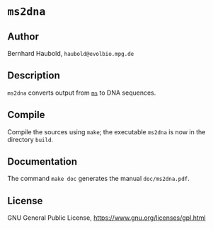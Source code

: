 # `ms2dna`
## Author
Bernhard Haubold, `haubold@evolbio.mpg.de`
## Description
`ms2dna` converts output from
[`ms`](http://home.uchicago.edu/~rhudson1/source/mksamples.html) to
DNA sequences.
## Compile
Compile the sources using `make`; the executable `ms2dna` is now in the directory `build`.
## Documentation
The command `make doc` generates the manual `doc/ms2dna.pdf`.
## License
GNU General Public License, https://www.gnu.org/licenses/gpl.html
